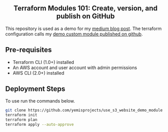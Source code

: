 <h2 align="center">Terraform Modules 101: Create, version, and publish on GitHub</h2>

This repository is used as a demo for my [medium blog post](https://yemiodunade.medium.com/terraform-modules-101-create-version-and-publish-on-github-4455f3673559). The terraform configuration calls my [demo custom module published on github](https://github.com/yemisprojects/s3_website_module_demo).

## Pre-requisites
- Terraform CLI (1.0+) installed
- An AWS account and user account with admin permissions
- AWS CLI (2.0+) installed

## Deployment Steps

To use run the commands below.
```bash
git clone https://github.com/yemisprojects/use_s3_website_demo_module 
terraform init
terraform plan
terraform apply --auto-approve 
```